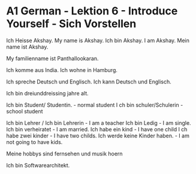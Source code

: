 # A1 German - Lektion 6 - Introduce Yourself - Sich Vorstellen

Ich Heisse Akshay. My name is Akshay.
Ich bin Akshay. I am Akshay.
Mein name ist Akshay. 

My familienname ist Panthallookaran.

Ich komme aus India.
Ich wohne in Hamburg.

Ich spreche Deutsch und Englisch.
Ich kann Deutsch und Englisch.

Ich bin dreiunddreissing jahre alt.


Ich bin Student/ Studentin. -  normal student
I ch bin schuler/Schulerin - school student

Ich bin Lehrer / Ich bin Lehrerin - I am a teacher
Ich bin Ledig -  I am single.
Ich bin verheiratet -  I am married.
Ich habe ein kind - I have one child
I ch habe zwei kinder - I have two childs.
Ich werde keine Kinder haben. - I am not going to have kids.

Meine hobbys sind fernsehen und musik hoern



Ich bin Softwarearchitekt.

